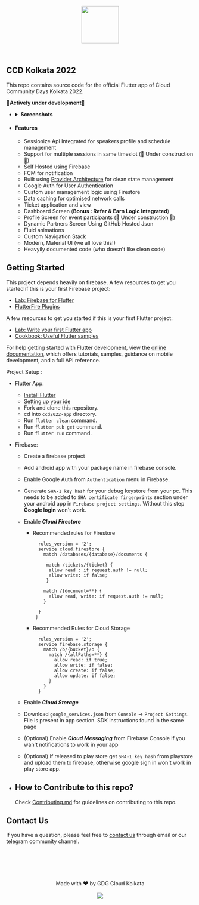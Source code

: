<p align="center">
  <img width="100" height="100" src="https://raw.githubusercontent.com/gdgcloudkol/ccd2022-app/main/android/app/src/main/res/mipmap-xxhdpi/ic_launcher.png">
</p>

<br>

## CCD Kolkata 2022

This repo contains source code for the official Flutter app of Cloud Community Days Kolkata 2022. 

 :construction:**Actively under development**:construction:
- <details>
  <summary><b>Screenshots</b></summary>
  <br>
  
  <img width = "200" height = "400" src="https://raw.githubusercontent.com/gdgcloudkol/ccd2022-app/main/data/Screenshots/Google%20Pixel%204%20XL%20Screenshot%201.png">
  &nbsp;
  <img width = "200" height = "400" src="https://raw.githubusercontent.com/gdgcloudkol/ccd2022-app/main/data/Screenshots/Google%20Pixel%204%20XL%20Screenshot%202.png">
  &nbsp;
  <img width = "200" height = "400" src="https://raw.githubusercontent.com/gdgcloudkol/ccd2022-app/main/data/Screenshots/Google%20Pixel%204%20XL%20Screenshot%203.png">
  &nbsp;
  <img width = "200" height = "400" src="https://raw.githubusercontent.com/gdgcloudkol/ccd2022-app/main/data/Screenshots/Google%20Pixel%204%20XL%20Screenshot%204.png">
  
</details>

- #### Features

  * Sessionize Api Integrated for speakers profile and schedule management
  * Support for multiple sessions in same timeslot (:construction: Under construction :construction:)
  * Self Hosted using Firebase
  * FCM for notification
  * Built using [Provider Architecture](https://pub.dev/packages/provider) for clean state management
  * Google Auth for User Authentication
  * Custom user management logic using Firestore
  * Data caching for optimised network calls
  * Ticket application and view
  * Dashboard Screen (**Bonus : Refer & Earn Logic Integrated**)
  * Profile Screen for event participants (:construction: Under construction :construction:)
  * Dynamic Partners Screen Using GitHub Hosted Json
  * Fluid animations
  * Custom Navigation Stack
  * Modern, Material UI (we all love this!)
  * Heavyily documented code (who doesn't like clean code)
  

## Getting Started

This project depends heavily on firebase. A few resources to get you started if this is your first Firebase project:

- [Lab: Firebase for Flutter](https://firebase.google.com/codelabs/firebase-get-to-know-flutter#0)
- [FlutterFire Plugins](https://firebase.flutter.dev/)

A few resources to get you started if this is your first Flutter project:

- [Lab: Write your first Flutter app](https://docs.flutter.dev/get-started/codelab)
- [Cookbook: Useful Flutter samples](https://docs.flutter.dev/cookbook)

For help getting started with Flutter development, view the
[online documentation](https://docs.flutter.dev/), which offers tutorials,
samples, guidance on mobile development, and a full API reference.

Project Setup :

* Flutter App:
  * [Install Flutter](https://docs.flutter.dev/get-started/install)
  * [Setting up your ide](https://flutter.io/ide-setup/)
  * Fork and clone this repository.
  * cd into `ccd2022-app` directory.
  * Run `flutter clean` command.
  * Run `flutter pub get` command.
  * Run `flutter run` command.
  
* Firebase:
  * Create a firebase project
  * Add android app with your package name in firebase console.
  * Enable Google Auth from `Authentication` menu in Firebase.
  * Generate `SHA-1 key hash` for your debug keystore from your pc. This needs to be added to `SHA certificate fingerprints` section under your android app in `Firebase project settings`. Without this step **Google login** won't work.
  * Enable ***Cloud Firestore***
    * Recommended rules for Firestore 
    
        ```JS
          rules_version = '2';
          service cloud.firestore {
            match /databases/{database}/documents {

             match /tickets/{ticket} {
              allow read : if request.auth != null;
              allow write: if false;
             }

            match /{document=**} {
              allow read, write: if request.auth != null;
            }

          }
         }
       ```
    * Recommended Rules for Cloud Storage
        
        ```JS
          rules_version = '2';
          service firebase.storage {
            match /b/{bucket}/o {
              match /{allPaths=**} {
                allow read: if true;
                allow write: if false;
                allow create: if false;
                allow update: if false;
              }
            }
          }
        ```
        
  * Enable ***Cloud Storage***
  * Download `google_services.json` from `Console` -> `Project Settings`. File is present in app section. SDK instructions found in the same page
  * (Optional) Enable ***Cloud Messaging*** from Firebase Console if you wan't notifications to work in your app
  * (Optional) If released to play store get `SHA-1 key hash` from playstore and upload them to firebase, otherwise google sign in won't work in play store app.

* ## How to Contribute to this repo?
  
    Check [Contributing.md](https://github.com/gdgcloudkol/ccd2022-app/blob/main/CONTRIBUTING.md) for guidelines on contributing to this repo.

## Contact Us

If you have a question, please feel free to [contact us](https://gdgcloud.kolkata.dev/#Contact) through email or our telegram community channel.

<br><br><br><br>

<p align="center">
  Made with ❤️ by GDG Cloud Kolkata
  <br><br>
  <a href="https://opensource.org/licenses/MIT"> <img src="https://img.shields.io/badge/License-MIT-yellow.svg" /> </a>
</p>

